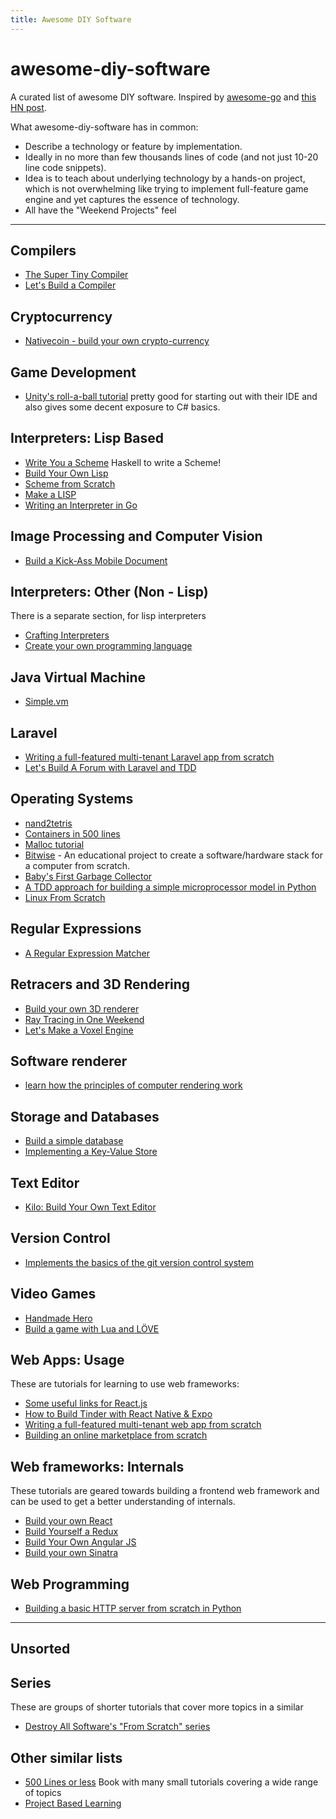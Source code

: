 ```yaml
---
title: Awesome DIY Software
---
```


# awesome-diy-software

A curated list of awesome DIY software. Inspired by [awesome-go](https://github.com/avelino/awesome-go) and [this HN post](https://news.ycombinator.com/item?id=16591918).

What awesome-diy-software has in common:

-   Describe a technology or feature by implementation.
-   Ideally in no more than few thousands lines of code (and not just 10-20 line code snippets).
-   Idea is to teach about underlying technology by a hands-on project, which is not overwhelming like trying to implement full-feature game engine and yet captures the essence of technology.
-   All have the "Weekend Projects" feel

<hr/>

## Compilers

-   [The Super Tiny Compiler](https://github.com/jamiebuilds/the-super-tiny-compiler)
-   [Let's Build a Compiler](https://compilers.iecc.com/crenshaw/)

## Cryptocurrency

-   [Nativecoin - build your own crypto-currency](https://lhartikk.github.io/)

## Game Development

-   [Unity's roll-a-ball tutorial](https://unity3d.com/learn/tutorials/s/roll-ball-tutorial)  pretty good for starting out with their IDE and also gives some decent exposure to C# basics.

## Interpreters: Lisp Based

-   [Write You a Scheme](https://github.com/write-you-a-scheme-v2/scheme) Haskell to write a Scheme!
-   [Build Your Own Lisp](http://www.buildyourownlisp.com/)
-   [Scheme from Scratch](http://peter.michaux.ca/articles/scheme-from-scratch-introduction)
-   [Make a LISP](https://github.com/kanaka/mal)
-   [Writing an Interpreter in Go](https://interpreterbook.com/)

## Image Processing and Computer Vision

-   [Build a Kick-Ass Mobile Document](https://www.pyimagesearch.com/2014/09/01/build-kick-ass-mobile-document-scanner-just-5-minutes/)

## Interpreters: Other (Non - Lisp)

There is a separate section, for lisp interpreters

-   [Crafting Interpreters](http://www.craftinginterpreters.com/)
-   [Create your own programming language](http://createyourproglang.com/)

## Java Virtual Machine

-   [Simple.vm](https://github.com/skx/simple.vm)

## Laravel

-   [Writing a full-featured multi-tenant Laravel app from scratch](https://medium.com/@ashokgelal/writing-a-full-featured-multi-tenant-laravel-app-from-scratch-a0e1a7350d9d)
-   [Let's Build A Forum with Laravel and TDD](https://laracasts.com/series/lets-build-a-forum-with-laravel)

## Operating Systems

-   [nand2tetris](http://nand2tetris.org/)
-   [Containers in 500 lines](https://blog.lizzie.io/linux-containers-in-500-loc.html)
-   [Malloc tutorial](https://danluu.com/malloc-tutorial/)
-   [Bitwise](https://github.com/pervognsen/bitwise) - An educational project to create a software/hardware stack for a computer from scratch.
-   [Baby's First Garbage Collector](http://journal.stuffwithstuff.com/2013/12/08/babys-first-garbage-collector/)
-   [A TDD approach for building a simple microprocessor model in Python](http://joaoventura.net/blog/2017/simple-microprocessor/)
-   [Linux From Scratch](http://www.linuxfromscratch.org/)

## Regular Expressions

-   [A Regular Expression Matcher](https://www.cs.princeton.edu/courses/archive/spr09/cos333/beautiful.html)

## Retracers and 3D Rendering

-   [Build your own 3D renderer](https://avik-das.github.io/build-your-own-raytracer/)
-   [Ray Tracing in One Weekend](https://www.amazon.com/dp/B01B5AODD8)
-   [Let's Make a Voxel Engine](https://sites.google.com/site/letsmakeavoxelengine/)

## Software renderer

-   [learn how the principles of computer rendering work](https://github.com/ssloy/tinyrenderer/wiki/Lesson-1:-Bresenham%E2%80%99s-Line-Drawing-Algorithm)

## Storage and Databases

-   [Build a simple database](https://cstack.github.io/db_tutorial/)
-   [Implementing a Key-Value Store](http://codecapsule.com/2012/11/07/implementing-a-key-value-store-part-1-what-are-key-value-stores-and-why-implement-one/)

## Text Editor

-   [Kilo: Build Your Own Text Editor](https://viewsourcecode.org/snaptoken/kilo/)

## Version Control

-   [Implements the basics of the git version control system](http://gitlet.maryrosecook.com/docs/gitlet.html)

## Video Games
-   [Handmade Hero](https://handmadehero.org/)
-   [Build a game with Lua and LÖVE](https://github.com/SSYGEN/blog/issues/30)

## Web Apps: Usage

These are tutorials for learning to use web frameworks:

-   [Some useful links for React.js](https://github.com/markerikson/react-redux-links/)
-   [How to Build Tinder with React Native & Expo](https://www.udemy.com/how-to-build-tinder/)
-   [Writing a full-featured multi-tenant web app from scratch](https://medium.com/@ashokgelal/writing-a-full-featured-multi-tenant-laravel-app-from-scratch-a0e1a7350d9d)
-   [Building an online marketplace from scratch](https://www.voucherify.io/blog/building-an-online-marketplace-from-scratch-introduction)

## Web frameworks: Internals

These tutorials are geared towards building a frontend web framework and can be used to get a better understanding of internals.

-   [Build your own React](https://github.com/hexacta/didact)
-   [Build Yourself a Redux](https://zapier.com/engineering/how-to-build-redux/)
-   [Build Your Own Angular JS](https://teropa.info/build-your-own-angular/)
-   [Build your own Sinatra](https://getgood.at/build-your-own/sinatra)

## Web Programming

-   [Building a basic HTTP server from scratch in Python](http://joaoventura.net/blog/2017/python-webserver/)

<hr/>

## Unsorted

## Series

These are groups of shorter tutorials that cover more topics in a similar

-   [Destroy All Software's "From Scratch" series](https://www.destroyallsoftware.com/screencasts/catalog)

## Other similar lists

-   [500 Lines or less](http://aosabook.org/en/index.html) Book with many small tutorials covering a wide range of topics
-   [Project Based Learning](https://github.com/tuvtran/project-based-learning)
